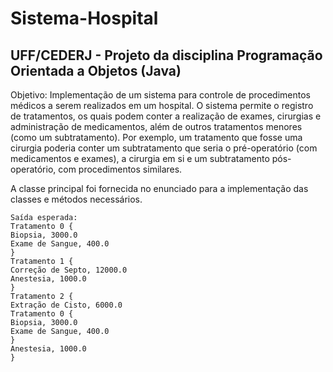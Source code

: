 # Sistema-Hospital
## UFF/CEDERJ - Projeto da disciplina Programação Orientada a Objetos (Java)

Objetivo: Implementação de um sistema para controle de procedimentos médicos a serem realizados em um hospital. O sistema permite o registro de tratamentos, os quais podem
conter a realização de exames, cirurgias e administração de medicamentos, além de outros tratamentos menores (como um subtratamento). Por exemplo, um tratamento que
fosse uma cirurgia poderia conter um subtratamento que seria o pré-operatório (com medicamentos e exames), a cirurgia em si e um subtratamento pós-operatório, com
procedimentos similares.

A classe principal foi fornecida no enunciado para a implementação das classes e métodos necessários.

```
Saída esperada:
Tratamento 0 {
Biopsia, 3000.0
Exame de Sangue, 400.0
}
Tratamento 1 {
Correção de Septo, 12000.0
Anestesia, 1000.0
}
Tratamento 2 {
Extração de Cisto, 6000.0
Tratamento 0 {
Biopsia, 3000.0
Exame de Sangue, 400.0
}
Anestesia, 1000.0
}
```
